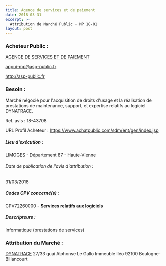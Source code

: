 ```yaml
---
title: Agence de services et de paiement
date: 2018-03-31
excerpt: >-
  Attribution de Marché Public - MP 18-01
layout: post
---
```


### Acheteur Public : 
<a href="/acheteur-32/siren-130006372"> AGENCE DE SERVICES ET DE PAIEMENT</a><br/>



appui-mp@asp-public.fr


http://asp-public.fr
### Besoin :

Marché négocié pour l'acquisition de droits d'usage et la réalisation de prestations de maintenance, support, et expertise relatifs au logiciel DYNATRACE.

Ref. avis : 18-43708

URL Profil Acheteur : https://www.achatpublic.com/sdm/ent/gen/index.jsp

##### Lieu d'exécution :

LIMOGES - Département 87 - Haute-Vienne

###### Date de publication de l'avis d'attribution : 
31/03/2018

##### Codes CPV concerné(s) :
CPV72260000 - **Services relatifs aux logiciels** <br/>

##### Descripteurs :
Informatique (prestations de services) <br/>

### Attribution du Marché :
<a href="/entreprise-256/siren-342096468"> DYNATRACE</a>    27/33 quai Alphonse Le Gallo Immeuble Iléo 92100 Boulogne-Billancourt <br/>
